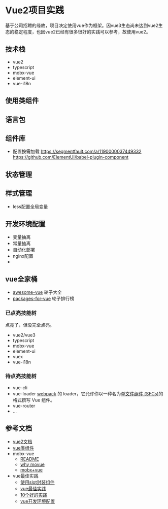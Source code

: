 # Vue2项目实践
基于公司招聘的缘故，项目决定使用vue作为框架。因vue3生态尚未达到vue2生态的稳定程度，也因vue2已经有很多很好的实践可以参考，故使用vue2。
## 技术栈
- vue2
- typescript
- mobx-vue
- element-ui
- vue-i18n

## 使用类组件
## 语言包
## 组件库
- 配置按需加载
	https://segmentfault.com/a/1190000037449332
	https://github.com/ElementUI/babel-plugin-component
## 状态管理
## 样式管理
- less配置全局变量

## 开发环境配置
- 变量抽离
- 常量抽离
- 自动化部署
- nginx配置
- 


## vue全家桶
- [awesome-vue](https://github.com/vuejs/awesome-vue) 轮子大全
- [packages-for-vue](https://awesomejs.dev/for/vue/) 轮子排行榜
### 已点亮技能树
点亮了，但没完全点亮。
- vue2/vue3
- typescript
- mobx-vue
- element-ui
- vuex
- vue-i18n
### 待点亮技能树
- vue-cli
- vue-loader
	 [webpack](https://webpack.js.org/) 的 loader，它允许你以一种名为[单文件组件 (SFCs)](https://vue-loader.vuejs.org/zh/spec.html)的格式撰写 Vue 组件。
- vue-router
- ...
## 参考文档
- [vue2文档](https://cn.vuejs.org/index.html)
- [vue类组件](https://class-component.vuejs.org/)
- mobx-vue
	- [README](https://github.com/mobxjs/mobx-vue#readme)
	- [why movue](https://github.com/nighca/movue/issues/8)
	- [mobx+vue](https://zhuanlan.zhihu.com/p/37736470)
- vue最佳实践
	- [使用slot封装组件](https://segmentfault.com/a/1190000039889463)
	- [vue最佳实践](https://segmentfault.com/a/1190000014085613)
	- [10个好的实践](https://www.telerik.com/blogs/10-good-practices-building-maintaining-large-vuejs-projects)
	- [vue开发环境配置](https://github.com/bencodezen/vue-enterprise-boilerplate)